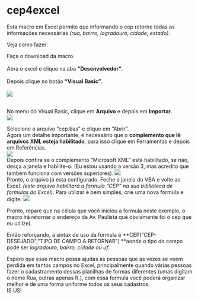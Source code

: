 cep4excel
=========

Esta macro em Excel permite que informando o cep retorne todas as informações necessárias *(rua, bairro, logradouro, cidade, estado)*.

Veja como fazer:

Faça o download da macro.<br/><br/>
Abra o excel e clique na aba **“Desenvolvedor”**.<br/><br/>
Depois clique no botão **“Visual Basic”**.<br/><br/>
![](http://www.sergiocardoso.org/wp-content/uploads/2012/11/excel2.gif)<br/><br/>

No menu do Visual Basic, clique em **Arquivo** e depois em **Importar**.<br/>
![](http://www.sergiocardoso.org/wp-content/uploads/2012/11/excel3.gif)<br/>

Selecione o arquivo “cep.bas” e clique em “Abrir”.<br/>
Agora um detalhe importante, é necessário que o **complemento que lê arquivos XML esteja habilitado**, para isso clique em Ferramentas e depois em Referências.<br/>
![](http://www.sergiocardoso.org/wp-content/uploads/2012/11/excel4.gif)<br/>
Depois confira se o complemento “Microsoft XML” está habilitado, se não, desça a janela e habilite-o. (Eu estou usando a versão 3, mas acredito que também funciona com versões superiores).
![](http://www.sergiocardoso.org/wp-content/uploads/2012/11/excel5.gif)<br/>
Pronto, o arquivo já esta configurado. Feche a janela do VBA e volte ao Excel. *(este arquivo habilitará a formula “CEP” na sua biblioteca de formulas do Excel)*.
Para utilizar é bem simples, crie uma nova formula e digite:
![](http://www.sergiocardoso.org/wp-content/uploads/2012/11/excel6.gif)<br/>

Pronto, repare que na célula que você iniciou a formula neste exemplo, o macro irá retornar o endereço da Av. Paulista que obviamente foi o cep que eu utilizei.<br/>

Então reforçando, a sintax de uso da formula é **CEP(“CEP-DESEJADO”;”TIPO DE CAMPO A RETORNAR”) **aonde o tipo do campo pode ser *logradouro, bairro, cidade ou uf*.<br/>

Espero que esse macro possa ajudas as pessoas que as vezes se veem perdida em tantos campos no Excel, principalmente quando várias pessoas fazer o cadastramento dessas planilhas de formas diferentes (umas digitam o nome Rua, outras apenas R.), com essa formula você poderá organizar melhor e de uma forma uniforme todos os seus cadastros.
<br/>
IS US!<br/>


